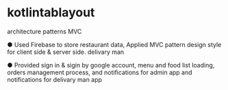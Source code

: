 # kotlintablayout

architecture patterns MVC

● Used Firebase to store restaurant data, Applied MVC pattern design style for client side & server side. delivary man

● Provided sign in & sigin by google account, menu and food list loading, orders management process, and notifications for admin app and notifications for delivary man app
